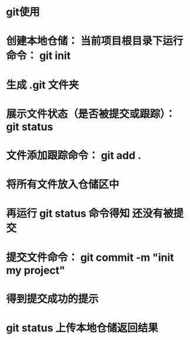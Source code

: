 # git使用

# 创建本地仓储： 当前项目根目录下运行命令： git init 
# 生成 .git 文件夹

# 展示文件状态（是否被提交或跟踪）： git status

# 文件添加跟踪命令： git add .
# 将所有文件放入仓储区中
# 再运行 git status 命令得知 还没有被提交

# 提交文件命令： git commit -m "init my project"
# 得到提交成功的提示
# git status 上传本地仓储返回结果
